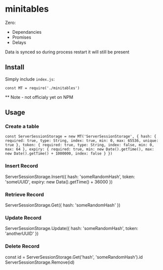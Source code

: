 # minitables

Zero:

* Dependancies
* Promises
* Delays

Data is synced so during process restart it will still be present

## Install

Simply include `index.js`:

`const MT = require('./minitables')`

** Note - not officialy yet on NPM

## Usage

### Create a table

`const ServerSessionStorage = new MT('ServerSessionStorage', {
  hash: {
    required: true,
    type: String,
    index: true,
    min: 0,
    max: 65536,
    unique: true
  },
  token: {
    required: true,
    type: String,
    index: false,
    min: 0,
    max: 64
  },
  expiry: {
    required: true,
    min: new Date().getTime(),
    max: new Date().getTime() + 1000000,
    index: false
  }
})`

### Insert Record

ServerSessionStorage.Insert({
  hash: 'someRandomHash',
  token: 'someUUID',
  expiry: new Data().getTime() + 36000
})

### Retrieve Record

ServerSessionStorage.Get({
  hash: 'someRandomHash'
 })

### Update Record

ServerSessionStorage.Update({
  hash: 'someRandomHash',
  token: 'anotherUUID'
})

### Delete Record

const id = ServerSessionStorage.Get('hash', 'someRandomHash').id
ServerSessionStorage.Remove(id)
